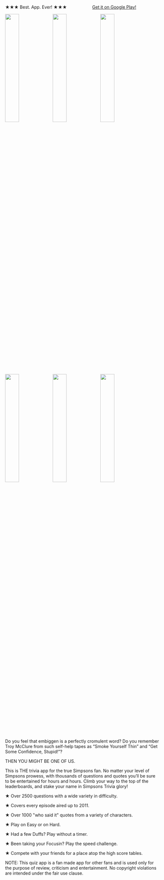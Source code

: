 ★★★ Best. App. Ever! ★★★
&nbsp;&nbsp;&nbsp;&nbsp;&nbsp;&nbsp;&nbsp;&nbsp;&nbsp;&nbsp;&nbsp;&nbsp;&nbsp;&nbsp;&nbsp;&nbsp;&nbsp;&nbsp;&nbsp;
<a href="https://play.google.com/store/apps/details?id=com.triviabilities.simpsonstrivia">Get it on Google Play!</a>

<img src="https://cloud.githubusercontent.com/assets/12387097/17349321/aea9f022-58ea-11e6-9db2-6003b834c2f7.png" width="30%"></img> <img src="https://cloud.githubusercontent.com/assets/12387097/17349326/b8b4f9ea-58ea-11e6-9b85-63584cc078a3.png" width="30%"></img> <img src="https://cloud.githubusercontent.com/assets/12387097/17349333/c5c6d22a-58ea-11e6-9b9a-c89d7106ed58.png" width="30%"></img> <img src="https://cloud.githubusercontent.com/assets/12387097/17349334/ccf11c68-58ea-11e6-8068-71cbbfeab54f.png" width="30%"></img> <img src="https://cloud.githubusercontent.com/assets/12387097/17349335/d0ad4a70-58ea-11e6-8955-0046f57682d3.png" width="30%"></img> <img src="https://cloud.githubusercontent.com/assets/12387097/17349339/dd003224-58ea-11e6-8699-9c6f5c9b0542.png" width="30%"></img> 

Do you feel that embiggen is a perfectly cromulent word? Do you remember Troy McClure from such self-help tapes as “Smoke Yourself Thin” and “Get Some Confidence, Stupid!”? 

THEN YOU MIGHT BE ONE OF US.

This is THE trivia app for the true Simpsons fan. No matter your level of Simpsons prowess, with thousands of questions and quotes you’ll be sure to be entertained for hours and hours. Climb your way to the top of the leaderboards, and stake your name in Simpsons Trivia glory!

★ Over 2500 questions with a wide variety in difficulty.

★ Covers every episode aired up to 2011.

★ Over 1000 "who said it" quotes from a variety of characters.

★ Play on Easy or on Hard.

★ Had a few Duffs? Play without a timer.

★ Been taking your Focusin? Play the speed challenge.

★ Compete with your friends for a place atop the high score tables.

NOTE: This quiz app is a fan made app for other fans and is used only for the purpose of review, criticism and entertainment. No copyright violations are intended under the fair use clause.

